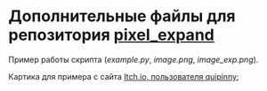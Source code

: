 # Дополнительные файлы для репозитория [pixel_expand](https://github.com/Shuwiku/pixel_expand.git)

Пример работы скрипта (*example.py*, *image.png*, *image_exp.png*).

Картика для примера с сайта [Itch.io, пользователя quipinny](https://quipinny.itch.io/pixel-art-frames-2);

